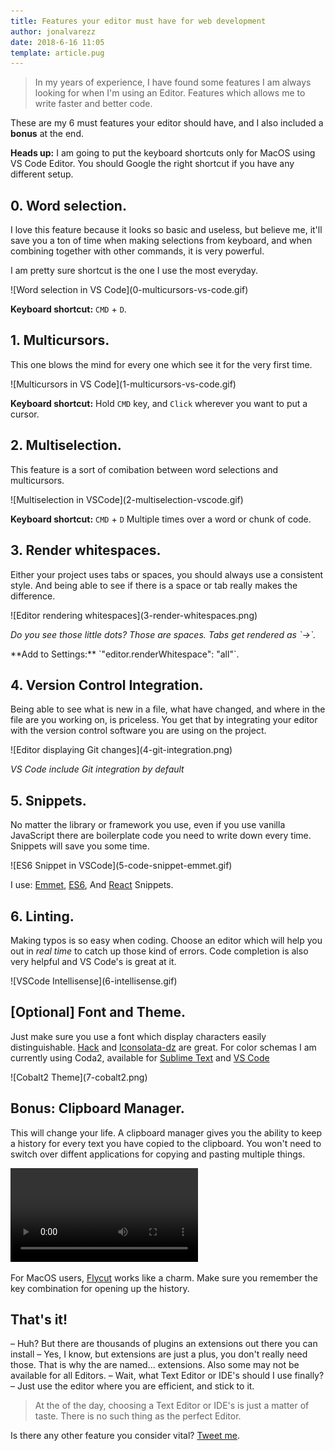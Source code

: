 ```yaml
---
title: Features your editor must have for web development
author: jonalvarezz
date: 2018-6-16 11:05
template: article.pug
---
```


> In my years of experience, I have found some features I am always looking for when I'm using an Editor. Features which allows me to write faster and better code.

These are my 6 must features your editor should have, and I also included a **bonus** at the end.

**Heads up:** I am going to put the keyboard shortcuts only for MacOS using VS Code Editor. You should Google the right shortcut if you have any different setup.

## 0. Word selection.

I love this feature because it looks so basic and useless, but believe me, it'll save you a ton of time when making selections from keyboard, and when combining together with other commands, it is very powerful.

I am pretty sure shortcut is the one I use the most everyday.

<p class="text-center">![Word selection in VS Code](0-multicursors-vs-code.gif)</p>

**Keyboard shortcut:** `CMD` + `D`.

## 1. Multicursors.

This one blows the mind for every one which see it for the very first time.

<p class="text-center">![Multicursors in VS Code](1-multicursors-vs-code.gif)</p>

**Keyboard shortcut:** Hold `CMD` key, and `Click` wherever you want to put a cursor.

## 2. Multiselection.

This feature is a sort of comibation between word selections and multicursors.

<p class="text-center">![Multiselection in VSCode](2-multiselection-vscode.gif)</p>

**Keyboard shortcut:** `CMD` + `D` Multiple times over a word or chunk of code.

## 3. Render whitespaces.

Either your project uses tabs or spaces, you should always use a consistent style. And being able to see if there is a space or tab really makes the difference.

<p class="text-center">![Editor rendering whitespaces](3-render-whitespaces.png)</p>
<em>Do you see those little dots? Those are spaces. Tabs get rendered as `->`.</em>
<p>
<p>**Add to Settings:** `"editor.renderWhitespace": "all"`.</p>

## 4. Version Control Integration.

Being able to see what is new in a file, what have changed, and where in the file are you working on, is priceless. You get that by integrating your editor with the version control software you are using on the project.

<p class="text-center">![Editor displaying Git changes](4-git-integration.png)</p>
<em>VS Code include Git integration by default</em>
<p></p>

## 5. Snippets.

No matter the library or framework you use, even if you use vanilla JavaScript there are boilerplate code you need to write down every time. Snippets will save you some time.

<p class="text-center">![ES6 Snippet in VSCode](5-code-snippet-emmet.gif)</p>

I use: [Emmet](https://code.visualstudio.com/docs/editor/emmet), [ES6](https://marketplace.visualstudio.com/items?itemName=xabikos.JavaScriptSnippets), And [React](https://marketplace.visualstudio.com/items?itemName=burkeholland.react-food-truck) Snippets.

## 6. Linting.

Making typos is so easy when coding. Choose an editor which will help you out in _real time_ to catch up those kind of errors. Code completion is also very helpful and VS Code's is great at it.

<p class="text-center">![VSCode Intellisense](6-intellisense.gif)</p>

## [Optional] Font and Theme.

Just make sure you use a font which display characters easily distinguishable. [Hack](https://sourcefoundry.org/hack/) and [Iconsolata-dz](https://github.com/powerline/fonts/tree/master/InconsolataDz) are great. For color schemas I am currently using Coda2, available for [Sublime Text](https://packagecontrol.io/packages/Theme%20-%20Cobalt2) and [VS Code](https://marketplace.visualstudio.com/items?itemName=wesbos.theme-cobalt2)

<p class="text-center">![Cobalt2 Theme](7-cobalt2.png)</p>

## Bonus: Clipboard Manager.

This will change your life. A clipboard manager gives you the ability to keep a history for every text you have copied to the clipboard. You won't need to switch over diffent applications for copying and pasting multiple things.

<div class="text-center"><video controls="true" preload src="8-clipboard-managment.mp4" /></div>

For MacOS users, [Flycut](https://itunes.apple.com/us/app/flycut-clipboard-manager/id442160987) works like a charm. Make sure you remember the key combination for opening up the history.

## That's it!

– Huh? But there are thousands of plugins an extensions out there you can install
– Yes, I know, but extensions are just a plus, you don't really need those. That is why the are named... extensions. Also some may not be available for all Editors.
– Wait, what Text Editor or <abr title="Integrated Development Enviroment">IDE's</abr> should I use finally?
– Just use the editor where you are efficient, and stick to it.

> At the of the day, choosing a Text Editor or <abr title="Integrated Development Enviroment">IDE's</abr> is just a matter of taste. There is no such thing as the perfect Editor.

Is there any other feature you consider vital? [Tweet me](https://twitter.com/share?text=@jonalvarezz).
